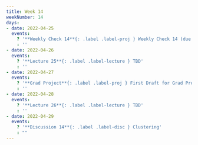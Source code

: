 ```yaml
---
title: Week 14
weekNumber: 14
days:
- date: 2022-04-25
  events:
    ? '**Weekly Check 14**{: .label .label-proj } Weekly Check 14 (due May 2)'
    : ''
- date: 2022-04-26
  events:
    ? '**Lecture 25**{: .label .label-lecture } TBD'
    : ''
- date: 2022-04-27
  events:
    ? '**Grad Project**{: .label .label-proj } First Draft for Grad Project Due'
    : ''
- date: 2022-04-28
  events:
    ? '**Lecture 26**{: .label .label-lecture } TBD'
    : ''
- date: 2022-04-29
  events:
    ? '**Discussion 14**{: .label .label-disc } Clustering'
    : ""
---
```

